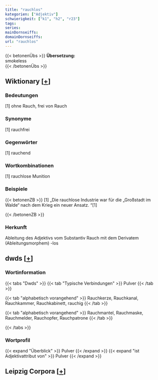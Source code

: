 ```yaml
---
title: "rauchlos"
kategorien: ["Adjektiv"]
schwierigkeit: ["k1", "h2", "r23"]
tags:
series:
mainDornseiffs:
domainDornseiffs:
url: "rauchlos"
---
```


{{< betonenÜbs >}}
**Übersetzung:**  
smokeless  
{{< /betonenÜbs >}}

## Wiktionary [[+](https://de.wiktionary.org/wiki/rauchlos)]

### Bedeutungen
[1] ohne Rauch, frei von Rauch  

### Synonyme
[1] rauchfrei  

### Gegenwörter
[1] rauchend  

### Wortkombinationen
[1] rauchlose Munition  

### Beispiele
{{< betonenZB >}}
[1] „Die rauchlose Industrie war für die „Großstadt im Walde“ nach dem Krieg ein neuer Ansatz. “[1]  

{{< /betonenZB >}}
### Herkunft
Ableitung des Adjektivs vom Substantiv Rauch mit dem Derivatem (Ableitungsmorphem) -los  



## dwds [[+](https://www.dwds.de/wb/rauchlos)]

### Wortinformation
{{< tabs "Dwds" >}}
{{< tab "Typische Verbindungen" >}}
Pulver
{{< /tab >}}

{{< tab "alphabetisch vorangehend" >}}
Rauchkerze, Rauchkanal, Rauchkammer, Rauchkabinett, rauchig
{{< /tab >}}

{{< tab "alphabetisch vorangehend" >}}
Rauchmantel, Rauchmaske, Rauchmelder, Rauchopfer, Rauchpatrone
{{< /tab >}}

{{< /tabs >}}

### Wortprofil
{{< expand "Überblick" >}} Pulver {{< /expand >}}
{{< expand "ist Adjektivattribut von" >}} Pulver {{< /expand >}}

## Leipzig Corpora [[+](https://corpora.uni-leipzig.de/en/res?word=rauchlos&corpusId=deu_newscrawl-public_2018)]

